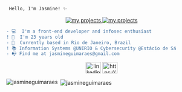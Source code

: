 ```diff
 Hello, I'm Jasmine! ✨
```
<p align = center>
 <a href="https://github.com/jasmineguimaraes?tab=repositories">
      <img src="https://img.shields.io/badge/-Github-000?style=flat-square&logo=Github&logoColor=white&link" alt="my projects"/>
    </a> 
   
  <a href="https://www.linkedin.com/in/jasmine-guimarães-706371122/">
      <img src="https://img.shields.io/badge/-LinkedIn-blue?style=flat-square&logo=Linkedin&logoColor=white&link" alt="my projects"/>
    </a>
    </p> 

``` diff
- 💻  I'm a front-end developer and infosec enthusiast 
! 🍓  I'm 23 years old
- 📌  Currently based in Rio de Janeiro, Brazil
! 📚 Information Systems @UNIRIO & Cybersecurity @Estácio de Sá
- 📭 Find me at jasmineguimaraes@gmail.com
```
<p align = center>
<a href="https://linkedin.com/in/linkedin.com/in/jasmine-guimarães-706371122/" target="blank"><img align="center" src="https://cdn.jsdelivr.net/npm/simple-icons@3.0.1/icons/linkedin.svg" alt="linkedin.com/in/jasmine-guimarães-706371122/" height="30" width="40" /></a>
 <a href="https://github.com/jasmineguimaraes" target="blank"><img align="center" src="https://cdn.jsdelivr.net/npm/simple-icons@3.0.1/icons/github.svg" alt="https://github.com/jasmineguimaraes" height="30" width="40" /></a>
</p>

  <p><img align="left" src="https://github-readme-stats.vercel.app/api/top-langs/?username=jasmineguimaraes&layout=compact" alt="jasmineguimaraes" /></p> 
<p>&nbsp;<img align="center" src="https://github-readme-stats.vercel.app/api?username=jasmineguimaraes&show_icons=true" alt="jasmineguimaraes" /></p>

 
